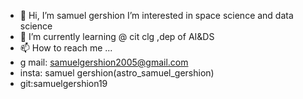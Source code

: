 - 👋 Hi, I’m samuel gershion
   I’m interested in space science and data science 
- 🌱 I’m currently learning @ cit clg ,dep of AI&DS
- 📫 How to reach me ...
- g mail: samuelgershion2005@gmail.com
- insta: samuel gershion(astro_samuel_gershion)
- git:samuelgershion19
